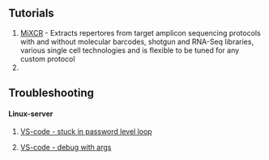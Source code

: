 ## Tutorials ##

1. [MiXCR](/Tutorials%20&%20Troubleshooting/All/mixcr_manual.md) - Extracts repertores from target amplicon sequencing protocols with and without molecular barcodes, 
shotgun and RNA-Seq libraries, various single cell technologies and is flexible to be tuned for any custom protocol
2. 

## Troubleshooting ###

#### Linux-server
1. [VS-code - stuck in password level loop](/Tutorials%20&%20Troubleshooting/All/Stuck_Password_Issue_in_VS_Code.md/Stuck_Password_Issue_in_VS_Code.md)

2. [VS-code - debug with args](/Tutorials%20&%20Troubleshooting/All/Debuging_with_Args_in_VS_Code.md/Debug_With_Args_in_VS_Code.md)

